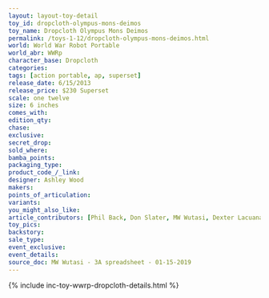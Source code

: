 ```yaml
---
layout: layout-toy-detail 
toy_id: dropcloth-olympus-mons-deimos
toy_name: Dropcloth Olympus Mons Deimos
permalink: /toys-1-12/dropcloth-olympus-mons-deimos.html
world: World War Robot Portable
world_abr: WWRp
character_base: Dropcloth
categories: 
tags: [action portable, ap, superset] 
release_date: 6/15/2013
release_price: $230 Superset
scale: one twelve
size: 6 inches
comes_with: 
edition_qty: 
chase: 
exclusive: 
secret_drop: 
sold_where: 
bamba_points: 
packaging_type: 
product_code_/_link: 
designer: Ashley Wood
makers: 
points_of_articulation: 
variants: 
you_might_also_like: 
article_contributors: [Phil Back, Don Slater, MW Wutasi, Dexter Lacuanan]
toy_pics: 
backstory:
sale_type: 
event_exclusive: 
event_details: 
source_doc: MW Wutasi - 3A spreadsheet - 01-15-2019
---
```

{% include inc-toy-wwrp-dropcloth-details.html %}